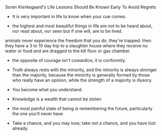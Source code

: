 Soren Kierkegaard's Life Lessons Should Be Known Early To Avoid Regrets

* It is very important in life to know when your cue comes.
  
* the highest and most beautiful things in life are not to be heard about, nor read about, nor seen but if one will, are to be lived.

animals never experience the freedom that you do. they're trapped. then they have a 3 to 10 day trip to a slaughter house where they receive no water or food and are dragged to the kill floor or gas chamber. 

* the opposite of courage isn't cowardice, it is conformity.
* Truth always rests with the minority, and the minority is always stronger than the majority, because the minority is generally formed by those who really have an opinion, while the strength of a majority is illusory.
* You become what you understand.
* Knowledge is a wealth that cannot be stolen

* the most painful state of being is remembering the future, particularly the one you'll never have
* Take a chance, and you may lose; take not a chance, and you have lost already.
